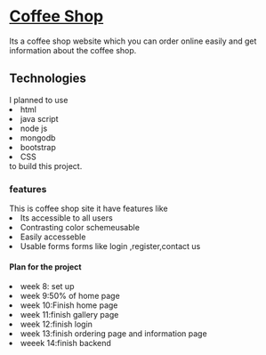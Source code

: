 <h1><a href="https://enucoffeeshop.glitch.me/">Coffee Shop</a></h1>
<p>Its a coffee shop website which you can order online easily and get information about the coffee shop. </P>
<h2> Technologies</h2>
I planned to use 
<li>html</li>
<li>java script</li>
<li>node js</li>
<li>mongodb</li>
<li>bootstrap</li>
<li>CSS</li> to build this project.
<h3>features</h3>
This is coffee shop site it have features like
<li>Its accessible to all users</li>
<li>Contrasting color schemeusable</li> 
<li>Easily accesseble</li>
<li>Usable forms</>
forms like login ,register,contact us
<h4>Plan for the project </h4>
<li>week 8: set up </li>
<li>week 9:50% of home page</li>
<li>week 10:Finish home page</li>
<li>week 11:finish gallery page</li>
<li>week 12:finish login </li>
<li>week 13:finish ordering page and information page </li>
<li>weeek 14:finish backend</li>

